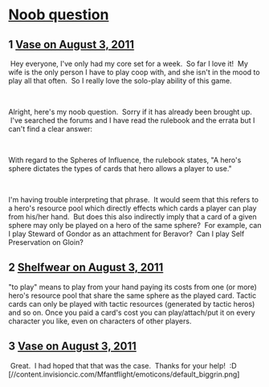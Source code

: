 # [Noob question](https://community.fantasyflightgames.com/topic/50922-noob-question/)

## 1 [Vase on August 3, 2011](https://community.fantasyflightgames.com/topic/50922-noob-question/?do=findComment&comment=508462)

 Hey everyone, I've only had my core set for a week.  So far I love it!  My wife is the only person I have to play coop with, and she isn't in the mood to play all that often.  So I really love the solo-play ability of this game.

 

Alright, here's my noob question.  Sorry if it has already been brought up.  I've searched the forums and I have read the rulebook and the errata but I can't find a clear answer:

 

With regard to the Spheres of Influence, the rulebook states, "A hero's sphere dictates the types of cards that hero allows a player to use."  

 

I'm having trouble interpreting that phrase.  It would seem that this refers to a hero's resource pool which directly effects which cards a player can play from his/her hand.  But does this also indirectly imply that a card of a given sphere may only be played on a hero of the same sphere?  For example, can I play Steward of Gondor as an attachment for Beravor?  Can I play Self Preservation on Gloin?  

## 2 [Shelfwear on August 3, 2011](https://community.fantasyflightgames.com/topic/50922-noob-question/?do=findComment&comment=508469)

"to play" means to play from your hand paying its costs from one (or more) hero's resource pool that share the same sphere as the played card. Tactic cards can only be played with tactic resources (generated by tactic heros) and so on. Once you paid a card's cost you can play/attach/put it on every character you like, even on characters of other players.

## 3 [Vase on August 3, 2011](https://community.fantasyflightgames.com/topic/50922-noob-question/?do=findComment&comment=508505)

 Great.  I had hoped that that was the case.  Thanks for your help!  :D [//content.invisioncic.com/Mfantflight/emoticons/default_biggrin.png]

